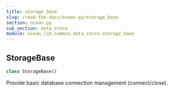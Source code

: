 ```yaml
---
title: storage_base
slug: /read-the-docs/ocean-py/storage_base
section: ocean.py
sub_section: data_store
module: ocean_lib.common.data_store.storage_base
---
```

## StorageBase

```python
class StorageBase()
```

Provide basic database connection management (connect/close).

